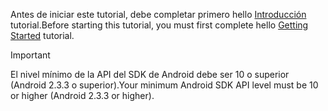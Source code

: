 <span data-ttu-id="2d7a2-101">Antes de iniciar este tutorial, debe completar primero hello [Introducción](../articles/mobile-engagement/mobile-engagement-android-get-started.md) tutorial.</span><span class="sxs-lookup"><span data-stu-id="2d7a2-101">Before starting this tutorial, you must first complete hello [Getting Started](../articles/mobile-engagement/mobile-engagement-android-get-started.md) tutorial.</span></span>

> [!IMPORTANT]
> <span data-ttu-id="2d7a2-102">El nivel mínimo de la API del SDK de Android debe ser 10 o superior (Android 2.3.3 o superior).</span><span class="sxs-lookup"><span data-stu-id="2d7a2-102">Your minimum Android SDK API level must be 10 or higher (Android 2.3.3 or higher).</span></span>
> 
> 

